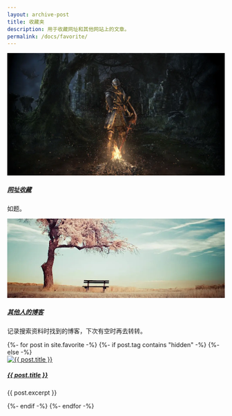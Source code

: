 ```yaml
---
layout: archive-post
title: 收藏夹
description: 用于收藏网址和其他网站上的文章。
permalink: /docs/favorite/
---
```


<article class="item rounded shadow">
    <div class="img">
            <a href="/website-collection.html">
                <img src="/assets/images/thumbnail-post/favorite/favorite.webp" alt="网址收藏">
            </a>
        </div>
        <div class="text">
            <h5 class="title">
                <a href="/website-collection.html">网址收藏</a>
            </h5>
            <p class="excerpt">如题。</p>
        </div>
</article>
<article class="item rounded shadow">
    <div class="img">
            <a href="/other-peoples-blog.html">
                <img src="/assets/images/thumbnail-post/favorite/other-people-blog.webp" alt="其他人的博客">
            </a>
        </div>
        <div class="text">
            <h5 class="title">
                <a href="/other-peoples-blog.html">其他人的博客</a>
            </h5>
            <p class="excerpt">记录搜索资料时找到的博客，下次有空时再去转转。</p>
        </div>
</article>
{%- for post in site.favorite -%}
{%- if post.tag contains "hidden" -%}
{%- else -%}
<article class="item rounded shadow">
    <div class="img">
        <a href="{{ post.url }}">
            <img src="{{ post.thumbnail }}" alt="{{ post.title }}">
        </a>
        </div>
        <div class="text">
            <h5 class="title">
                <a href="{{ post.url }}">{{ post.title }}</a>
            </h5>
            <p class="excerpt">{{ post.excerpt }}</p>
        </div>
</article>
{%- endif -%}
{%- endfor -%}